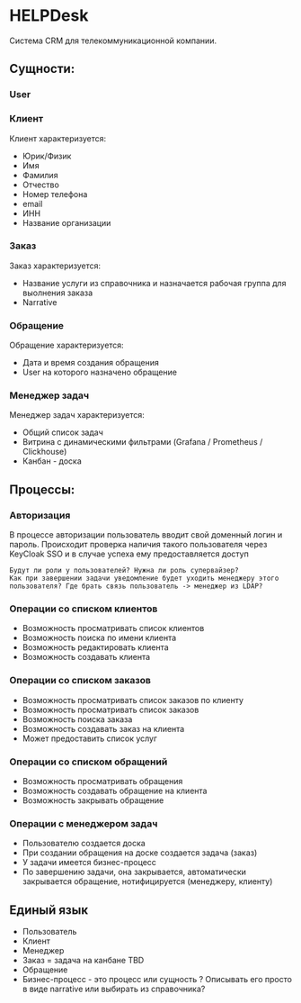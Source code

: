# HELPDesk

Cистема CRM для телекоммуникационной компании.

## Сущности:


### User


### Клиент
Клиент характеризуется:
- Юрик/Физик
- Имя
- Фамилия
- Отчество
- Номер телефона
- email
- ИНН
- Название организации

### Заказ
Заказ характеризуется:
- Название услуги из справочника и назначается рабочая группа для выолнения заказа
- Narrative


### Обращение
Обращение характеризуется:
- Дата и время создания обращения
- User на которого назначено обращение

### Менеджер задач
Менеджер задач характеризуется:
- Общий список задач
- Витрина с динамическими фильтрами  (Grafana / Prometheus / Clickhouse)
- Канбан - доска


## Процессы:

### Авторизация
В процессе авторизации пользователь вводит свой доменный логин и пароль. Происходит проверка наличия такого пользователя через KeyCloak SSO и в случае успеха ему предоставляется доступ
```
Будут ли роли у пользователей? Нужна ли роль супервайзер?
Как при завершении задачи уведомление будет уходить менеджеру этого пользователя? Где брать связь пользователь -> менеджер из LDAP?
```

### Операции со списком клиентов
- Возможность просматривать список клиентов
- Возможность поиска по имени клиента
- Возможность редактировать клиента
- Возможность создавать клиента

### Операции со списком заказов
- Возможность просматривать список заказов по клиенту
- Возможность просматривать список заказов
- Возможность поиска заказа
- Возможность создавать заказ на клиента
- Может предоставить список услуг

### Операции со списком обращений
- Возможность просматривать обращения
- Возможность создавать обращение на клиента
- Возможность закрывать обращение

### Операции с менеджером задач
- Пользователю создается доска
- При создании обращения на доске создается задача (заказ)
- У задачи имеется бизнес-процесс
- По завершению задачи, она закрывается, автоматически закрывается обращение, нотифицируется (менеджеру, клиенту)



## Единый язык
- Пользователь
- Клиент
- Менеджер
- Заказ = задача на канбане TBD
- Обращение
- Бизнес-процесс - это процесс или сущность ? Описывать его просто в виде narrative или выбирать из справочника?